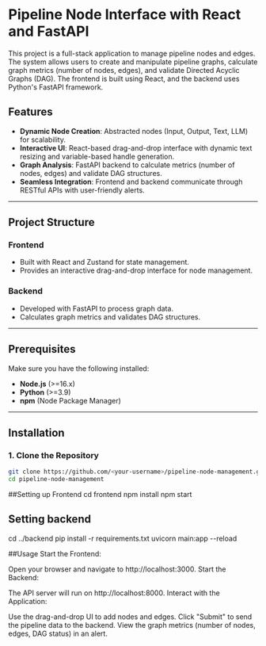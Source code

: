 # Pipeline Node Interface with React and FastAPI

This project is a full-stack application to manage pipeline nodes and edges. The system allows users to create and manipulate pipeline graphs, calculate graph metrics (number of nodes, edges), and validate Directed Acyclic Graphs (DAG). The frontend is built using React, and the backend uses Python's FastAPI framework.

## Features

- **Dynamic Node Creation**: Abstracted nodes (Input, Output, Text, LLM) for scalability.
- **Interactive UI**: React-based drag-and-drop interface with dynamic text resizing and variable-based handle generation.
- **Graph Analysis**: FastAPI backend to calculate metrics (number of nodes, edges) and validate DAG structures.
- **Seamless Integration**: Frontend and backend communicate through RESTful APIs with user-friendly alerts.

---

## Project Structure

### **Frontend**
- Built with React and Zustand for state management.
- Provides an interactive drag-and-drop interface for node management.

### **Backend**
- Developed with FastAPI to process graph data.
- Calculates graph metrics and validates DAG structures.

---

## Prerequisites

Make sure you have the following installed:
- **Node.js** (>=16.x)
- **Python** (>=3.9)
- **npm** (Node Package Manager)

---

## Installation

### **1. Clone the Repository**
```bash
git clone https://github.com/<your-username>/pipeline-node-management.git
cd pipeline-node-management
```


##Setting up Frontend 
cd frontend
npm install
npm start

## Setting backend 
cd ../backend
pip install -r requirements.txt
uvicorn main:app --reload


##Usage
Start the Frontend:

Open your browser and navigate to http://localhost:3000.
Start the Backend:

The API server will run on http://localhost:8000.
Interact with the Application:

Use the drag-and-drop UI to add nodes and edges.
Click "Submit" to send the pipeline data to the backend.
View the graph metrics (number of nodes, edges, DAG status) in an alert.
